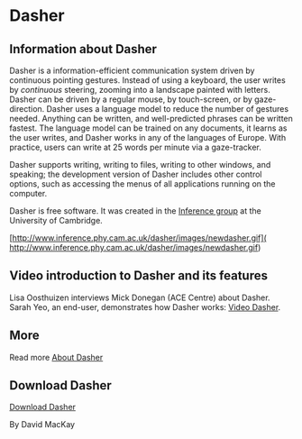 
# Dasher

##  Information about Dasher 

Dasher is a information-efficient communication system driven by continuous pointing gestures. Instead of using a keyboard, the user writes by _continuous_ steering, zooming into a landscape painted with letters. Dasher can be driven by a regular mouse, by touch-screen, or by gaze-direction. Dasher uses a language model to reduce the number of gestures needed. Anything can be written, and well-predicted phrases can be written fastest. The language model can be trained on any documents, it learns as the user writes, and Dasher works in any of the languages of Europe. With practice, users can write at 25 words per minute via a gaze-tracker. 

Dasher supports writing, writing to files, writing to other windows, and speaking; the development version of Dasher includes other control options, such as accessing the menus of all applications running on the computer. 

Dasher is free software. It was created in the [Inference group][1] at the University of Cambridge. 

[http://www.inference.phy.cam.ac.uk/dasher/images/newdasher.gif](
http://www.inference.phy.cam.ac.uk/dasher/images/newdasher.gif)

##  Video introduction to Dasher and its features 

Lisa Oosthuizen interviews Mick Donegan (ACE Centre) about Dasher. Sarah Yeo, an end-user, demonstrates how Dasher works: [Video Dasher][2]. 

##  More 

Read more [About Dasher][3]

##  Download Dasher 

[Download Dasher][4]

By David MacKay 

[1]: http://www.inference.phy.cam.ac.uk/
[2]: http://wiki.cogain.org/index.php/Video_Dasher "Video Dasher"
[3]: http://www.inference.phy.cam.ac.uk/dasher/
[4]: http://www.inference.phy.cam.ac.uk/dasher/Download.html

  
<!--stackedit_data:
eyJoaXN0b3J5IjpbLTE1MDEzNDcyODZdfQ==
-->